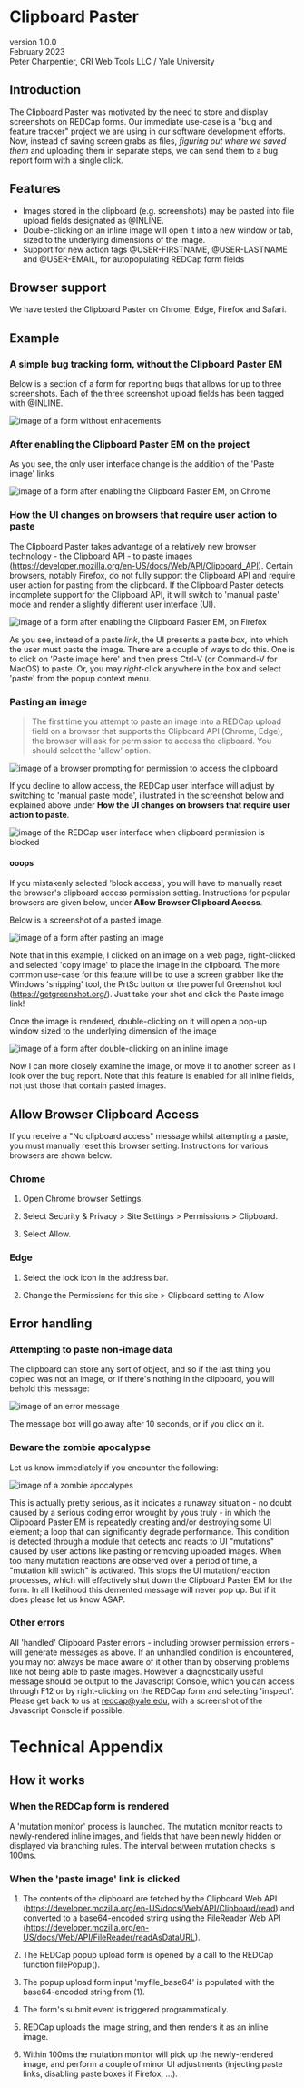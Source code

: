 # Clipboard Paster
version 1.0.0  
February 2023  
Peter Charpentier, CRI Web Tools LLC / Yale University

## Introduction
The Clipboard Paster was motivated by the need to store and display screenshots on REDCap forms. Our immediate use-case is a "bug and feature tracker" project we are using in our software development efforts. Now, instead of saving screen grabs as files, *figuring out where we saved them* and uploading them in separate steps, we can send them to a bug report form with a single click.

## Features
- Images stored in the clipboard (e.g. screenshots) may be pasted into file upload fields designated as @INLINE.
- Double-clicking on an inline image will open it into a new window or tab, sized to the underlying dimensions of the image.
- Support for new action tags @USER-FIRSTNAME, @USER-LASTNAME and @USER-EMAIL, for autopopulating REDCap form fields

## Browser support
We have tested the Clipboard Paster on Chrome, Edge, Firefox and Safari. 

## Example 

### A simple bug tracking form, without the Clipboard Paster EM

Below is a section of a form for reporting bugs that allows for up to three screenshots. Each of the three screenshot upload fields has been tagged with @INLINE.

![image of a form without enhacements](images/example0.png)

### After enabling the Clipboard Paster EM on the project

As you see, the only user interface change is the addition of the 'Paste image' links

![image of a form after enabling the Clipboard Paster EM, on Chrome](images/example1.png)

### How the UI changes on browsers that require user action to paste
The Clipboard Paster takes advantage of a relatively new browser technology - the Clipboard API - to paste images (https://developer.mozilla.org/en-US/docs/Web/API/Clipboard_API). Certain browsers, notably Firefox, do not fully support the Clipboard API and require user action for pasting from the clipboard. If the Clipboard Paster detects incomplete support for the Clipboard API, it will switch to 'manual paste' mode and render a slightly different user interface (UI).

![image of a form after enabling the Clipboard Paster EM, on Firefox](images/example1a.png)

As you see, instead of a paste *link*, the UI presents a paste *box*, into which the user must paste the image. There are a couple of ways to do this. One is to click on 'Paste image here' and then press Ctrl-V (or Command-V for MacOS) to paste. Or, you may *right*-click anywhere in the box and select 'paste' from the popup context menu.

### Pasting an image

> The first time you attempt to paste an image into a REDCap upload field on a browser that supports the Clipboard API (Chrome, Edge), the browser will ask for permission to access the clipboard. You should select the 'allow' option. 

![image of a browser prompting for permission to access the clipboard](images/clipboard_perm_prompt.png)

If you decline to allow access, the REDCap user interface will adjust by switching to 'manual paste mode', illustrated in the screenshot below and explained above under **How the UI changes on browsers that require user action to paste**.

![image of the REDCap user interface when clipboard permission is blocked](images/clipboard_perm_blocked.png)

#### ooops

If you mistakenly selected 'block access', you will have to manually reset the browser's clipboard access permission setting. Instructions for popular browsers are given below, under **Allow Browser Clipboard Access**.

Below is a screenshot of a pasted image. 

![image of a form after pasting an image](images/example2.png)

Note that in this example, I clicked on an image on a web page, right-clicked and selected 'copy image' to place the image in the clipboard. The more common use-case for this feature will be to use a screen grabber like the Windows 'snipping' tool, the PrtSc button or the powerful Greenshot tool (https://getgreenshot.org/). Just take your shot and click the Paste image link!

Once the image is rendered, double-clicking on it will open a pop-up window sized to the underlying dimension of the image 

![image of a form after double-clicking on an inline image](images/example3.png)

Now I can more closely examine the image, or move it to another screen as I look over the bug report. Note that this feature is enabled for all inline fields, not just those that contain pasted images.

## Allow Browser Clipboard Access

If you receive a "No clipboard access" message whilst attempting a paste, you must manually reset this browser setting. Instructions for various browsers are shown below.

### Chrome

1. Open Chrome browser Settings.

2. Select Security & Privacy > Site Settings > Permissions > Clipboard.

3. Select Allow. 

### Edge

1. Select the lock icon in the address bar.

2. Change the Permissions for this site > Clipboard setting to Allow

## Error handling

### Attempting to paste non-image data

The clipboard can store any sort of object, and so if the last thing you copied was not an image, or if there's nothing in the clipboard, you will behold this message:

![image of an error message](images/example6.png)

The message box will go away after 10 seconds, or if you click on it.

### Beware the zombie apocalypse
Let us know immediately if you encounter the following:

![image of a zombie apocalypes](images/zombie.png)

This is actually pretty serious, as it indicates a runaway situation - no doubt caused by a serious coding error wrought by yous truly - in which the Clipboard Paster EM is repeatedly creating and/or destroying some UI element; a loop that can significantly degrade performance. This condition is detected through a module that detects and reacts to UI "mutations" caused by user actions like pasting or removing uploaded images. When too many mutation reactions are observed over a period of time, a "mutation kill switch" is activated. This stops the UI mutation/reaction processes, which will effectively shut down the Clipboard Paster EM for the form. In all likelihood this demented message will never pop up. But if it does please let us know ASAP.

### Other errors ###

All 'handled' Clipboard Paster errors - including browser permission errors - will generate messages as above. If an unhandled condition is encountered, you may not always be made aware of it other than by observing problems like not being able to paste images. However a diagnostically useful message should be output to the Javascript Console, which you can access through F12 or by right-clicking on the REDCap form and selecting 'inspect'. Please get back to us at redcap@yale.edu, with a screenshot of the Javascript Console if possible.

# Technical Appendix 

## How it works

### When the REDCap form is rendered ##

A 'mutation monitor' process is launched. The mutation monitor reacts to newly-rendered inline images, and fields that have been newly hidden or displayed via branching rules. The interval between mutation checks is 100ms.

### When the 'paste image' link is clicked ##

1. The contents of the clipboard are fetched by the Clipboard Web API (https://developer.mozilla.org/en-US/docs/Web/API/Clipboard/read) and converted to a base64-encoded string using the FileReader Web API (https://developer.mozilla.org/en-US/docs/Web/API/FileReader/readAsDataURL).

2. The REDCap popup upload form is opened by a call to the REDCap function filePopup().

3. The popup upload form input 'myfile_base64' is populated with the base64-encoded string from (1).

4. The form's submit event is triggered programmatically.

5. REDCap uploads the image string, and then renders it as an inline image.

6. Within 100ms the mutation monitor will pick up the newly-rendered image, and perform a couple of minor UI adjustments (injecting paste links, disabling paste boxes if Firefox, ...).


















